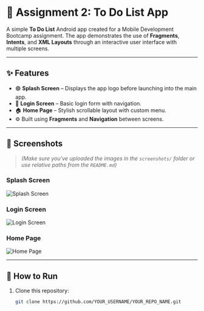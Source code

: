 # 📱 Assignment 2: To Do List App

A simple **To Do List** Android app created for a Mobile Development Bootcamp assignment. The app demonstrates the use of **Fragments**, **Intents**, and **XML Layouts** through an interactive user interface with multiple screens.

---

## ✨ Features

- 🟣 **Splash Screen** – Displays the app logo before launching into the main app.
- 🔐 **Login Screen** – Basic login form with navigation.
- 🏠 **Home Page** – Stylish scrollable layout with custom menu.
- ⚙️ Built using **Fragments** and **Navigation** between screens.

---

## 📸 Screenshots

> *(Make sure you've uploaded the images in the `screenshots/` folder or use relative paths from the `README.md`)*

### Splash Screen
![Splash Screen](screenshots/splash.png)

### Login Screen
![Login Screen](screenshots/login.png)

### Home Page
![Home Page](screenshots/home.png)

---

## 🚀 How to Run

1. Clone this repository:
   ```bash
   git clone https://github.com/YOUR_USERNAME/YOUR_REPO_NAME.git
